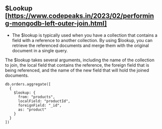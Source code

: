 ## $Lookup [https://www.codepeaks.in/2023/02/performing-mongodb-left-outer-join.html]

- The $lookup is typically used when you have a collection that contains a field with a reference to another collection. By using $lookup, you can retrieve the referenced documents and merge them with the original document in a single query.

The $lookup takes several arguments, including the name of the collection to join, the local field that contains the reference, the foreign field that is being referenced, and the name of the new field that will hold the joined documents.


```
db.orders.aggregate([
  {
    $lookup: {
      from: "products",
      localField: "productId",
      foreignField: "_id",
      as: "product"
    }
  }
])


```

